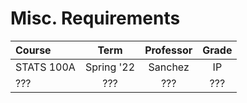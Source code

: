 # Misc. Requirements

| Course     |    Term    | Professor | Grade |
| :--------- | :--------: | :-------: | :---: |
| STATS 100A | Spring '22 |  Sanchez  |  IP   |
| ???        |    ???     |    ???    |  ???  |

